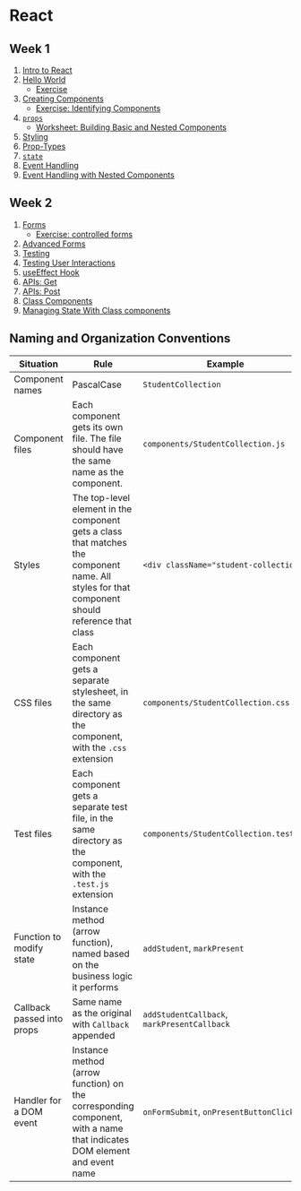 # React

## Week 1

1.  [Intro to React](intro-to-react.md)
1.  [Hello World](react-hello-world.md)
    - [Exercise](exercises/intro-to-react.md)
1.  [Creating Components](creating-components.md)
    - [Exercise: Identifying Components](exercises/identifying-components.md)
1.  [`props`](props.md)
    - [Worksheet: Building Basic and Nested Components](exercises/components-worksheet.md)
1.  [Styling](styling.md)
1.  [Prop-Types](prop-types.md)
1.  [`state`](state.md)
1.  [Event Handling](events.md)
1.  [Event Handling with Nested Components](nested-event-handling.md)

## Week 2

1.  [Forms](forms.md)
    - [Exercise: controlled forms](exercises/forms-worksheet.md)
1.  [Advanced Forms](forms-advanced.md)
1.  [Testing](testing.md)
1.  [Testing User Interactions](testing-user-interaction.md)
1.  [useEffect Hook](useEffect.md)
1.  [APIs: Get](apis-get.md)
1.  [APIs: Post](apis-post.md)
1.  [Class Components](class-components.md)
1.  [Managing State With Class components](state-with-classes.md)

## Naming and Organization Conventions

| Situation                  | Rule                                                                                                                                           | Example                                     |
| -------------------------- | ---------------------------------------------------------------------------------------------------------------------------------------------- | ------------------------------------------- |
| Component names            | PascalCase                                                                                                                                     | `StudentCollection`                         |
| Component files            | Each component gets its own file. The file should have the same name as the component.                                                         | `components/StudentCollection.js`           |
| Styles                     | The top-level element in the component gets a class that matches the component name. All styles for that component should reference that class | `<div className="student-collection">`      |
| CSS files                  | Each component gets a separate stylesheet, in the same directory as the component, with the `.css` extension                                   | `components/StudentCollection.css`          |
| Test files                 | Each component gets a separate test file, in the same directory as the component, with the `.test.js` extension                                | `components/StudentCollection.test.js`      |
| Function to modify state   | Instance method (arrow function), named based on the business logic it performs                                                                | `addStudent`, `markPresent`                 |
| Callback passed into props | Same name as the original with `Callback` appended                                                                                             | `addStudentCallback`, `markPresentCallback` |
| Handler for a DOM event    | Instance method (arrow function) on the corresponding component, with a name that indicates DOM element and event name                         | `onFormSubmit`, `onPresentButtonClick`      |
